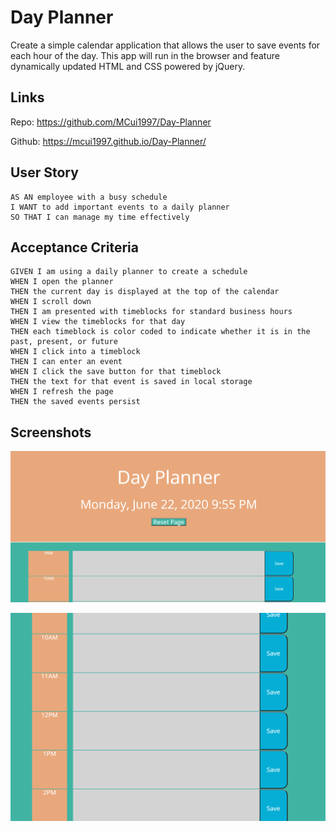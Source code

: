 # Day Planner

Create a simple calendar application that allows the user to save events for each hour of the day. This app will run in the browser and feature dynamically updated HTML and CSS powered by jQuery.

## Links

Repo: https://github.com/MCui1997/Day-Planner

Github: https://mcui1997.github.io/Day-Planner/

## User Story

```
AS AN employee with a busy schedule
I WANT to add important events to a daily planner
SO THAT I can manage my time effectively
```

## Acceptance Criteria

```
GIVEN I am using a daily planner to create a schedule
WHEN I open the planner
THEN the current day is displayed at the top of the calendar
WHEN I scroll down
THEN I am presented with timeblocks for standard business hours
WHEN I view the timeblocks for that day
THEN each timeblock is color coded to indicate whether it is in the past, present, or future
WHEN I click into a timeblock
THEN I can enter an event
WHEN I click the save button for that timeblock
THEN the text for that event is saved in local storage
WHEN I refresh the page
THEN the saved events persist
```

## Screenshots

![Alt text](/screenshots/pic1.PNG "Main")

![Alt text](/screenshots/pic2.PNG "Second")
